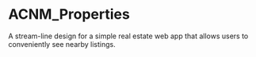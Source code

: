 # ACNM_Properties
A stream-line design for a simple real estate web app that allows users to conveniently see nearby listings.
